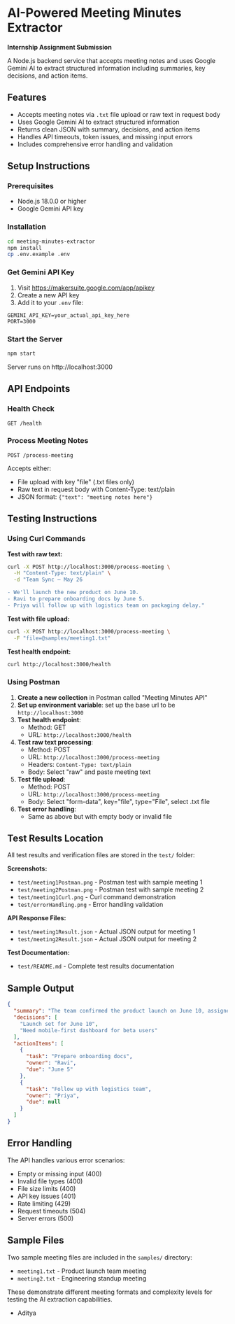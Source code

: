 # AI-Powered Meeting Minutes Extractor

**Internship Assignment Submission**

A Node.js backend service that accepts meeting notes and uses Google Gemini AI to extract structured information including summaries, key decisions, and action items.

## Features

- Accepts meeting notes via `.txt` file upload or raw text in request body
- Uses Google Gemini AI to extract structured information
- Returns clean JSON with summary, decisions, and action items
- Handles API timeouts, token issues, and missing input errors
- Includes comprehensive error handling and validation

## Setup Instructions

### Prerequisites
- Node.js 18.0.0 or higher
- Google Gemini API key

### Installation
```bash
cd meeting-minutes-extractor
npm install
cp .env.example .env
```

### Get Gemini API Key
1. Visit https://makersuite.google.com/app/apikey
2. Create a new API key
3. Add it to your `.env` file:
```
GEMINI_API_KEY=your_actual_api_key_here
PORT=3000
```

### Start the Server
```bash
npm start
```
Server runs on http://localhost:3000

## API Endpoints

### Health Check
```
GET /health
```

### Process Meeting Notes
```
POST /process-meeting
```
Accepts either:
- File upload with key "file" (.txt files only)
- Raw text in request body with Content-Type: text/plain
- JSON format: `{"text": "meeting notes here"}`

## Testing Instructions

### Using Curl Commands

**Test with raw text:**
```bash
curl -X POST http://localhost:3000/process-meeting \
  -H "Content-Type: text/plain" \
  -d "Team Sync – May 26

- We'll launch the new product on June 10.
- Ravi to prepare onboarding docs by June 5.
- Priya will follow up with logistics team on packaging delay."
```

**Test with file upload:**
```bash
curl -X POST http://localhost:3000/process-meeting \
  -F "file=@samples/meeting1.txt"
```

**Test health endpoint:**
```bash
curl http://localhost:3000/health
```


### Using Postman
1. **Create a new collection** in Postman called "Meeting Minutes API"
2. **Set up environment variable**: set up the base url to be `http://localhost:3000`
3. **Test health endpoint**:
   - Method: GET
   - URL: `http://localhost:3000/health`
4. **Test raw text processing**:
   - Method: POST  
   - URL: `http://localhost:3000/process-meeting`
   - Headers: `Content-Type: text/plain`
   - Body: Select "raw" and paste meeting text
5. **Test file upload**:
   - Method: POST
   - URL: `http://localhost:3000/process-meeting`  
   - Body: Select "form-data", key="file", type="File", select .txt file
6. **Test error handling**:
   - Same as above but with empty body or invalid file



## Test Results Location

All test results and verification files are stored in the `test/` folder:

**Screenshots:**
- `test/meeting1Postman.png` - Postman test with sample meeting 1
- `test/meeting2Postman.png` - Postman test with sample meeting 2
- `test/meeting1Curl.png` - Curl command demonstration
- `test/errorHandling.png` - Error handling validation

**API Response Files:**
- `test/meeting1Result.json` - Actual JSON output for meeting 1
- `test/meeting2Result.json` - Actual JSON output for meeting 2

**Test Documentation:**
- `test/README.md` - Complete test results documentation

## Sample Output

```json
{
  "summary": "The team confirmed the product launch on June 10, assigned onboarding preparation and logistics follow-up, and discussed user feedback on mobile design.",
  "decisions": [
    "Launch set for June 10",
    "Need mobile-first dashboard for beta users"
  ],
  "actionItems": [
    {
      "task": "Prepare onboarding docs",
      "owner": "Ravi",
      "due": "June 5"
    },
    {
      "task": "Follow up with logistics team",
      "owner": "Priya",
      "due": null
    }
  ]
}
```


## Error Handling

The API handles various error scenarios:
- Empty or missing input (400)
- Invalid file types (400) 
- File size limits (400)
- API key issues (401)
- Rate limiting (429)
- Request timeouts (504)
- Server errors (500)

## Sample Files

Two sample meeting files are included in the `samples/` directory:
- `meeting1.txt` - Product launch team meeting
- `meeting2.txt` - Engineering standup meeting

These demonstrate different meeting formats and complexity levels for testing the AI extraction capabilities.

- Aditya